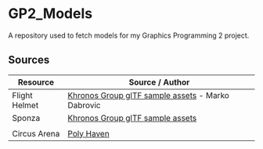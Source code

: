 # GP2_Models
A repository used to fetch models for my Graphics Programming 2 project.

## Sources
| Resource            | Source / Author                                   |
| ---------------- | ------------------------------------------------- |
| Flight Helmet       | [Khronos Group glTF sample assets](https://github.com/KhronosGroup/glTF-Sample-Assets) - Marko Dabrovic |
| Sponza     | [Khronos Group glTF sample assets](https://github.com/KhronosGroup/glTF-Sample-Assets) |
|      | |
| Circus Arena     | [Poly Haven](https://polyhaven.com/a/circus_arena) |